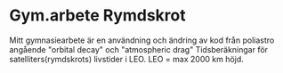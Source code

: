# Gym.arbete Rymdskrot
Mitt gymnasiearbete är en användning och ändring av kod från poliastro angående "orbital decay" och "atmospheric drag"
Tidsberäkningar för satelliters(rymdskrots) livstider i LEO. LEO = max 2000 km höjd.
